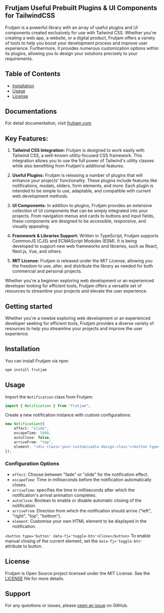 ## Frutjam Useful Prebuilt Plugins & UI Components for TailwindCSS

Frutjam is a powerful library with an array of useful plugins and UI components created exclusively for use with Tailwind CSS. Whether you're creating a web app, a website, or a digital product, Frutjam offers a variety of tools to help you boost your development process and improve user experience. Furthermore, it provides numerous customization options within its plugins, allowing you to design your solutions precisely to your requirements.

## Table of Contents

- [Installation](#installation)
- [Usage](#usage)
- [License](#license)

## Documentations
For detail documentation, visit [frutjam.com](https://frutjam.com)
	
## Key Features:

1. **Tailwind CSS Integration:** Frutjam is designed to work easily with Tailwind CSS, a well-known utility-focused CSS framework. This integration allows you to use the full power of Tailwind's utility classes while also benefiting from Frutjam's additional features.

2. **Useful Plugins:** Frutjam is releasing a number of plugins that will enhance your projects' functionality. These plugins include features like notifications, modals, sliders, form elements, and more. Each plugin is intended to be simple to use, adaptable, and compatible with current web development methods.

3. **UI Components:** In addition to plugins, Frutjam provides an extensive collection of UI components that can be simply integrated into your projects. From navigation menus and cards to buttons and input fields, these components are designed to be accessible, responsive, and visually appealing.

4. **Framework & Libraries Support:** Written in TypeScript, Frutjam supports CommonJS (CJS) and ECMAScript Modules (ESM). It is being developed to support new web frameworks and libraries, such as React, Next.js, Vue, and others.

5. **MIT License:** Frutjam is released under the MIT License, allowing you the freedom to use, alter, and distribute the library as needed for both commercial and personal projects.

Whether you're a beginner exploring web development or an experienced developer looking for efficient tools, Frutjam offers a versatile set of resources to streamline your projects and elevate the user experience.

## Getting started

Whether you're a newbie exploring web development or an experienced developer seeking for efficient tools, Frutjam provides a diverse variety of resources to help you streamline your projects and improve the user experience.

## Installation

You can install Frutjam via npm:

```bash
npm install frutjam
```

## Usage

Import the `Notification` class from Frutjam:

```typescript
import { Notification } from "frutjam";
```

Create a new notification instance with custom configurations:

```typescript
new Notification({
    effect: "slide",
    escapeTime: 5000,
    autoClose: false,
    arriveFrom: "top",
    element: "<div class='your-customizable-design-class'><button type='button' data-fj='toggle-btn'>Close</button><!-- Add your other elements here --></div>"
});
```

### Configuration Options

- `effect`: Choose between "fade" or "slide" for the notification effect.
- `escapeTime`: Time in milliseconds before the notification automatically closes.
- `arriveTime`: specifies the time in milliseconds after which the notification's arrival animation completes.
- `autoClose`: Boolean to enable or disable automatic closing of the notification.
- `arriveFrom`: Direction from which the notification should arrive ("left", "right", "top", "bottom").
- `element`: Customise your own HTML element to be displayed in the notification.

`<button type='button' data-fj='toggle-btn'>Close</button>` 
To enable manual closing of the current element, set the `data-fj='toggle-btn'` attribute to button.

## License

Frutjam is Open Source project licensed under the MIT License. See the [LICENSE](LICENSE) file for more details.

## Support

For any questions or issues, please [open an issue](https://github.com/nezanuha/frutjam/issues) on GitHub.
